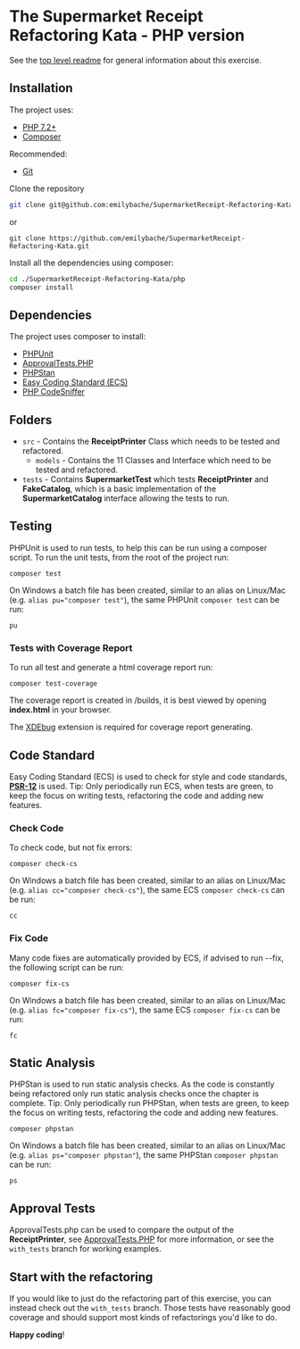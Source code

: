 # The Supermarket Receipt Refactoring Kata - PHP version

See the [top level readme](../README.md) for general information about this exercise.

## Installation

The project uses:

- [PHP 7.2+](https://www.php.net/downloads.php)
- [Composer](https://getcomposer.org)

Recommended:

- [Git](https://git-scm.com/downloads)

Clone the repository

```sh
git clone git@github.com:emilybache/SupermarketReceipt-Refactoring-Kata.git
```

or

```shell script
git clone https://github.com/emilybache/SupermarketReceipt-Refactoring-Kata.git
```

Install all the dependencies using composer:

```sh
cd ./SupermarketReceipt-Refactoring-Kata/php
composer install
```

## Dependencies

The project uses composer to install:

- [PHPUnit](https://phpunit.de/)
- [ApprovalTests.PHP](https://github.com/approvals/ApprovalTests.php)
- [PHPStan](https://github.com/phpstan/phpstan)
- [Easy Coding Standard (ECS)](https://github.com/symplify/easy-coding-standard) 
- [PHP CodeSniffer](https://github.com/squizlabs/PHP_CodeSniffer/wiki)

## Folders

- `src` - Contains the **ReceiptPrinter** Class which needs to be tested and refactored.
    - `models` - Contains the 11 Classes and Interface which need to be tested and refactored.
- `tests` - Contains **SupermarketTest** which tests **ReceiptPrinter** and **FakeCatalog**, which is a basic
     implementation of the **SupermarketCatalog** interface allowing the tests to run.


## Testing

PHPUnit is used to run tests, to help this can be run using a composer script. To run the unit tests, from the root of
 the project run:

```shell script
composer test
```

On Windows a batch file has been created, similar to an alias on Linux/Mac (e.g. `alias pu="composer test"`), the same
 PHPUnit `composer test` can be run:

```shell script
pu
```

### Tests with Coverage Report

To run all test and generate a html coverage report run:

```shell script
composer test-coverage
```

The coverage report is created in /builds, it is best viewed by opening **index.html** in your browser.

The [XDEbug](https://xdebug.org/download) extension is required for coverage report generating. 

## Code Standard

Easy Coding Standard (ECS) is used to check for style and code standards,
 **[PSR-12](https://www.php-fig.org/psr/psr-12/)** is used. Tip: Only periodically run ECS, when tests are green, to
 keep the focus on writing tests, refactoring the code and adding new features.

### Check Code

To check code, but not fix errors:

```shell script
composer check-cs
``` 

On Windows a batch file has been created, similar to an alias on Linux/Mac (e.g. `alias cc="composer check-cs"`), the
 same ECS `composer check-cs` can be run:

```shell script
cc
```

### Fix Code

Many code fixes are automatically provided by ECS, if advised to run --fix, the following script can be run:

```shell script
composer fix-cs
```

On Windows a batch file has been created, similar to an alias on Linux/Mac (e.g. `alias fc="composer fix-cs"`), the same
 ECS `composer fix-cs` can be run:

```shell script
fc
```

## Static Analysis

PHPStan is used to run static analysis checks. As the code is constantly being refactored only run static analysis
  checks once the chapter is complete. Tip: Only periodically run PHPStan, when tests are green, to keep the focus on
   writing tests, refactoring the code and adding new features.

```shell script
composer phpstan
```

On Windows a batch file has been created, similar to an alias on Linux/Mac (e.g. `alias ps="composer phpstan"`), the
 same PHPStan `composer phpstan` can be run:

```shell script
ps
```

## Approval Tests

ApprovalTests.php can be used to compare the output of the **ReceiptPrinter**, see
 [ApprovalTests.PHP](https://github.com/approvals/ApprovalTests.php) for more information, or see the `with_tests`
  branch for working examples.

## Start with the refactoring

If you would like to just do the refactoring part of this exercise, you can instead check out the `with_tests` branch. 
Those tests have reasonably good coverage and should support most kinds of refactorings you'd like to do.

**Happy coding**!
